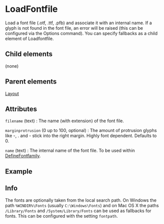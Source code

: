 # LoadFontfile



Load a font file (.otf, .ttf, .pfb) and associate it with an internal name. If a glyph is not found in the font file, an error will be raised (this can be configured via the Options command). You can specify fallbacks as a child element of Loadfontfile.



##  Child elements

(none)

##  Parent elements

[Layout](../layout.md)


## Attributes



`filename` (text)
:   The name (with extension) of the font file.




`marginprotrusion` (0 up to 100, optional)
:   The amount of protrusion glyphs like -, . and - stick into the right margin. Highly font dependent. Defaults to 0.




`name` (text)
:   The internal name of the font file. To be used within [DefineFontfamily](../definefontfamily.md).




## Example






## Info

The fonts are optionally taken from the local search path. On Windows the path `%WINDIR%\Fonts` (usually `C:\Windows\Fonts`) and on Mac OS X the paths `/Library/Fonts` and `/System/Library/Fonts` can be used as fallbacks for fonts. This can be configured with the setting `fontpath`.




